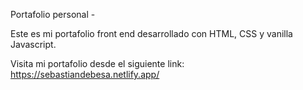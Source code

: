 Portafolio personal -

Este es mi portafolio front end desarrollado con HTML, CSS y vanilla Javascript.

Visita mi portafolio desde el siguiente link:
https://sebastiandebesa.netlify.app/
